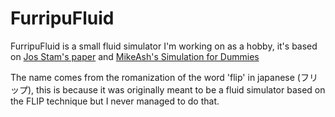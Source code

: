 # FurripuFluid

FurripuFluid is a small fluid simulator I'm working on as a hobby, it's based on [Jos Stam's paper](http://www.dgp.toronto.edu/people/stam/reality/Research/pdf/GDC03.pdf) and [MikeAsh's Simulation for Dummies](https://www.mikeash.com/pyblog/fluid-simulation-for-dummies.html)

The name comes from the romanization of the word 'flip' in japanese (フリップ), this is because it was originally meant to be a fluid simulator based on the FLIP technique but I never managed to do that.
